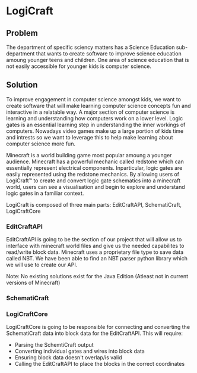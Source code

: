 # LogiCraft
## Problem
The department of specific sciency matters has a Science Education sub-department that wants to create software to improve science education amoung younger teens and children. One area of science education that is not easily accessible for younger kids is computer science.

## Solution
To improve engagement in computer science amongst kids, we want to create software that will make learning computer science concepts fun and interactive in a relatable way. A major section of computer science is learning and understanding how computers work on a lower level. Logic gates is an essential learning step in understanding the inner workings of computers. Nowadays video games make up a large portion of kids time and intrests so we want to leverage this to help make learning about computer science more fun.

Minecraft is a world building game most popular amoung a younger audience. Minecraft has a powerful mechanic called redstone which can essentially represent electrical components. Inparticular, logic gates are  easily represented using the redstone mechanics. By allowing users of LogiCraft™ to create and convert logic gate schematics into a minecraft world, users can see a visualisation and begin to explore and understand logic gates in a familiar context.

LogiCraft is composed of three main parts: EditCraftAPI, SchematiCraft, LogiCraftCore

### EditCraftAPI
EditCraftAPI is going to be the section of our project that will allow us to interface with minecraft world files and give us the needed capabilites to read/write block data.
Minecraft uses a proprietary file type to save data called NBT. We have been able to find an NBT parser python library which we will use to create our API.

Note: No existing solutions exist for the Java Edition (Atleast not in current versions of Minecraft)

### SchematiCraft

### LogiCraftCore
LogiCraftCore is going to be responsible for connecting and converting the SchematiCraft data into block data for the EditCraftAPI.
This will require:
 - Parsing the SchemtiCraft output
 - Converting individual gates and wires into block data
 - Ensuring block data doesn't overlap/is valid
 - Calling the EditCraftAPI to place the blocks in the correct coordinates

